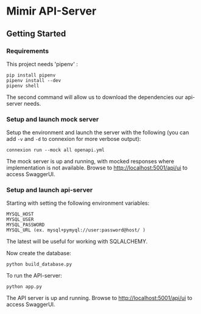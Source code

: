 # Mimir API-Server

## Getting Started

### Requirements
This project needs 'pipenv' :
```
pip install pipenv
pipenv install --dev
pipenv shell
```
The second command will allow us to download the dependencies our api-server needs.

### Setup and launch mock server
Setup the environment and launch the server with the following (you can add `-v` and `-d` to connexion for more verbose output):
```
connexion run --mock all openapi.yml
```
The mock server is up and running, with mocked responses where implementation is not available. 
Browse to [http://localhost:5001/api/ui](http://localhost:5001/api/ui) to access SwaggerUI.

### Setup and launch api-server
Starting with setting the following environment variables:
```
MYSQL_HOST
MYSQL_USER
MYSQL_PASSWORD
MYSQL_URL (ex. mysql+pymyql://user:password@host/ )
```
The latest will be useful for working with SQLALCHEMY.

Now create the database:
```
python build_database.py
```
To run the API-server:
```
python app.py
```
The API server is up and running. 
Browse to [http://localhost:5001/api/ui](http://localhost:5001/api/ui) to access SwaggerUI.